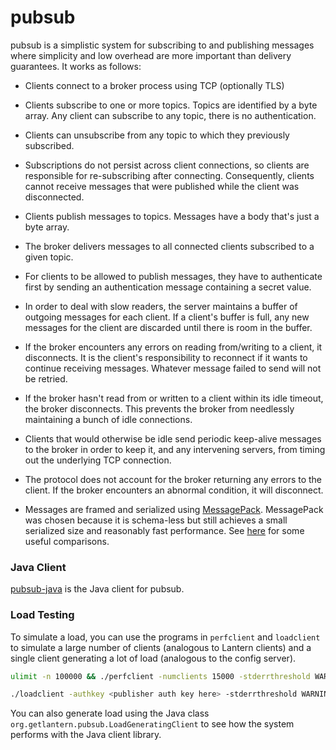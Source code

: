 # pubsub

pubsub is a simplistic system for subscribing to and publishing messages where
simplicity and low overhead are more important than delivery guarantees.  It
works as follows:

- Clients connect to a broker process using TCP (optionally TLS)

- Clients subscribe to one or more topics. Topics are identified by a byte
  array. Any client can subscribe to any topic, there is no authentication.

- Clients can unsubscribe from any topic to which they previously subscribed.

- Subscriptions do not persist across client connections, so clients are
  responsible for re-subscribing after connecting. Consequently, clients cannot
  receive messages that were published while the client was disconnected.

- Clients publish messages to topics.  Messages have a body that's just a byte
  array.

- The broker delivers messages to all connected clients subscribed to a given
  topic.

- For clients to be allowed to publish messages, they have to authenticate
  first by sending an authentication message containing a secret value.

- In order to deal with slow readers, the server maintains a buffer of outgoing
  messages for each client. If a client's buffer is full, any new messages for
  the client are discarded until there is room in the buffer.

- If the broker encounters any errors on reading from/writing to a client, it
  disconnects. It is the client's responsibility to reconnect if it wants to
  continue receiving messages. Whatever message failed to send will not be
  retried.

- If the broker hasn't read from or written to a client within its idle timeout,
  the broker disconnects. This prevents the broker from needlessly maintaining a
  bunch of idle connections.

- Clients that would otherwise be idle send periodic keep-alive messages to the
  broker in order to keep it, and any intervening servers, from timing out the
  underlying TCP connection.

- The protocol does not account for the broker returning any errors to the
  client. If the broker encounters an abnormal condition, it will disconnect.

- Messages are framed and serialized using
  [MessagePack](http://msgpack.org/index.html). MessagePack was chosen because
  it is schema-less but still achieves a small serialized size and reasonably
  fast performance. See [here](https://github.com/eishay/jvm-serializers/wiki)
  for some useful comparisons.

### Java Client
[pubsub-java](https://github.com/getlantern/pubsub-java) is the Java client for
pubsub.

### Load Testing
To simulate a load, you can use the programs in `perfclient` and `loadclient` to
simulate a large number of clients (analogous to Lantern clients) and a single
client generating a lot of load (analogous to the config server).

```sh
ulimit -n 100000 && ./perfclient -numclients 15000 -stderrthreshold WARNING
```

```sh
./loadclient -authkey <publisher auth key here> -stderrthreshold WARNING
```

You can also generate load using the Java class
`org.getlantern.pubsub.LoadGeneratingClient` to see how the system performs with
the Java client library.

